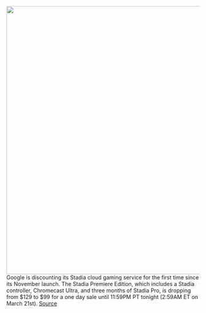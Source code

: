 <img src='https://cdn.vox-cdn.com/thumbor/VJqBxwCQTe8IzdoUhGUqMspckzs=/0x0:2178x1452/1200x800/filters:focal(915x552:1263x900)/cdn.vox-cdn.com/uploads/chorus_image/image/66529880/googlestadia.0.jpg' width='700px' /><br/>
Google is discounting its Stadia cloud gaming service for the first time since its November launch. The Stadia Premiere Edition, which includes a Stadia controller, Chromecast Ultra, and three months of Stadia Pro, is dropping from $129 to $99 for a one day sale until 11:59PM PT tonight (2:59AM ET on March 21st).
<a href='https://www.theverge.com/2020/3/20/21187919/google-stadia-discount-sale-doom-eternal-launch-pricing'> Source <a/>